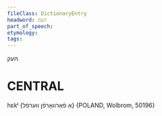 ```yaml
---
fileClass: DictionaryEntry
headword: העק
part_of_speech: 
etymology: 
tags: 
---
```

העק

CENTRAL
========

hɛkʲ {אַ פֿאַרוואָרפֿן ווערפֿל} {POLAND, Wolbrom, 50196}